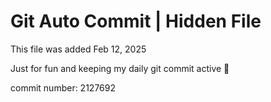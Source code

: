# Git Auto Commit | Hidden File

This file was added Feb 12, 2025

Just for fun and keeping my daily git commit active 🤪

commit number: 2127692
